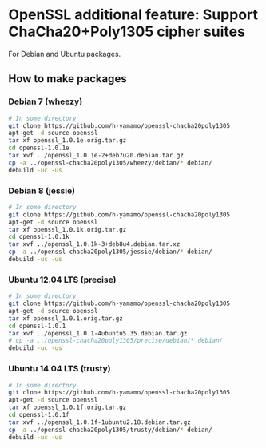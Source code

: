 # OpenSSL additional feature: Support ChaCha20+Poly1305 cipher suites

For Debian and Ubuntu packages.

## How to make packages

### Debian 7 (wheezy)

```bash
# In some directory
git clone https://github.com/h-yamamo/openssl-chacha20poly1305
apt-get -d source openssl
tar xf openssl_1.0.1e.orig.tar.gz
cd openssl-1.0.1e
tar xvf ../openssl_1.0.1e-2+deb7u20.debian.tar.gz
cp -a ../openssl-chacha20poly1305/wheezy/debian/* debian/
debuild -uc -us
```

### Debian 8 (jessie)

```bash
# In some directory
git clone https://github.com/h-yamamo/openssl-chacha20poly1305
apt-get -d source openssl
tar xf openssl_1.0.1k.orig.tar.gz
cd openssl-1.0.1k
tar xvf ../openssl_1.0.1k-3+deb8u4.debian.tar.xz
cp -a ../openssl-chacha20poly1305/jessie/debian/* debian/
debuild -uc -us
```

### Ubuntu 12.04 LTS (precise)

```bash
# In some directory
git clone https://github.com/h-yamamo/openssl-chacha20poly1305
apt-get -d source openssl
tar xf openssl_1.0.1.orig.tar.gz
cd openssl-1.0.1
tar xvf ../openssl_1.0.1-4ubuntu5.35.debian.tar.gz
# cp -a ../openssl-chacha20poly1305/precise/debian/* debian/
debuild -uc -us
```

### Ubuntu 14.04 LTS (trusty)

```bash
# In some directory
git clone https://github.com/h-yamamo/openssl-chacha20poly1305
apt-get -d source openssl
tar xf openssl_1.0.1f.orig.tar.gz
cd openssl-1.0.1f
tar xvf ../openssl_1.0.1f-1ubuntu2.18.debian.tar.gz
cp -a ../openssl-chacha20poly1305/trusty/debian/* debian/
debuild -uc -us
```

